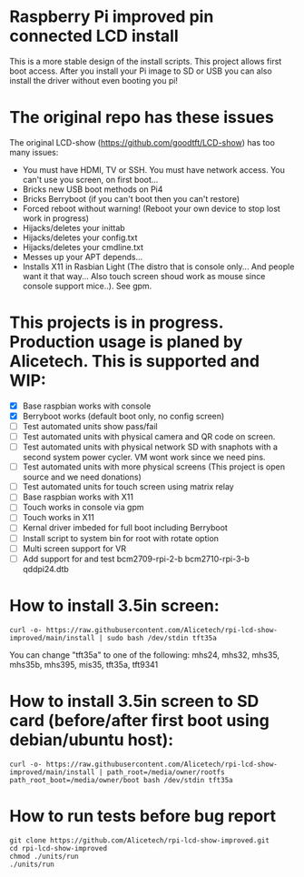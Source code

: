 # Raspberry Pi improved pin connected LCD install

This is a more stable design of the install scripts.  This project allows first boot access. After you install your Pi image to SD or USB you can also install the driver without even booting you pi!

# The original repo has these issues
The original LCD-show (https://github.com/goodtft/LCD-show) has too many issues:
* You must have HDMI, TV or SSH. You must have network access. You can't use you screen, on first boot...
* Bricks new USB boot methods on Pi4
* Bricks Berryboot (if you can't boot then you can't restore)
* Forced reboot without warning! (Reboot your own device to stop lost work in progress)
* Hijacks/deletes your inittab
* Hijacks/deletes your config.txt
* Hijacks/deletes your cmdline.txt
* Messes up your APT depends...
* Installs X11 in Rasbian Light (The distro that is console only... And people want it that way... Also touch screen shoud work as mouse since console support mice..). See gpm.

# This projects is in progress. Production usage is planed by Alicetech. This is supported and WIP:
- [x] Base raspbian works with console
- [x] Berryboot works (default boot only, no config screen)
- [ ] Test automated units show pass/fail
- [ ] Test automated units with physical camera and QR code on screen. 
- [ ] Test automated units with physical network SD with snaphots with a second system power cycler. VM wont work since we need pins.
- [ ] Test automated units with more physical screens (This project is open source and we need donations)
- [ ] Test automated units for touch screen using matrix relay
- [ ] Base raspbian works with X11
- [ ] Touch works in console via gpm
- [ ] Touch works in X11
- [ ] Kernal driver imbeded for full boot including Berryboot
- [ ] Install script to system bin for root with rotate option
- [ ] Multi screen support for VR
- [ ] Add support for and test bcm2709-rpi-2-b bcm2710-rpi-3-b qddpi24.dtb

# How to install 3.5in screen:
```
curl -o- https://raw.githubusercontent.com/Alicetech/rpi-lcd-show-improved/main/install | sudo bash /dev/stdin tft35a
```
You can change "tft35a" to one of the following: mhs24, mhs32, mhs35, mhs35b, mhs395, mis35, tft35a, tft9341

# How to install 3.5in screen to SD card (before/after first boot using debian/ubuntu host):
```
curl -o- https://raw.githubusercontent.com/Alicetech/rpi-lcd-show-improved/main/install | path_root=/media/owner/rootfs path_root_boot=/media/owner/boot bash /dev/stdin tft35a
```

# How to run tests before bug report
```
git clone https://github.com/Alicetech/rpi-lcd-show-improved.git
cd rpi-lcd-show-improved
chmod ./units/run
./units/run
```
